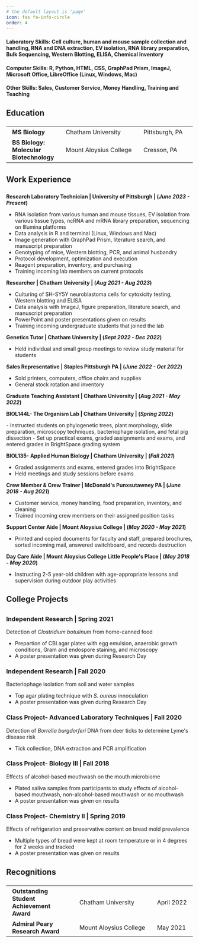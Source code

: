 ```yaml
---
# the default layout is 'page'
icon: fas fa-info-circle
order: 4
---
```


<style>
  td{
    border:none;
  }
  h1,h2{
    border-bottom:1px solid white;
    padding-bottom:.3em;
  }
</style>


#### **Laboratory Skills:** Cell culture, human and mouse sample collection and handling, RNA and DNA extraction, EV isolation, RNA library preparation, Bulk Sequencing, Western Blotting, ELISA, Chemical Inventory

#### **Computer Skills:** R, Python, HTML, CSS, GraphPad Prism, ImageJ, Microsoft Office, LibreOffice (Linux, Windows, Mac)

#### **Other Skills:** Sales, Customer Service, Money Handling, Training and Teaching


## Education
<table style="margin: 0 auto; border-collapse: collapse; margin-bottom: 2em; width:100%;">
  <tr>
    <td style="padding: 4px 16px;"><strong>MS Biology</strong></td>
    <td style="padding: 4px 16px;white-space:nowrap;">Chatham University</td>
    <td style="padding: 4px 16px;white-space:nowrap;">Pittsburgh, PA</td>
    <td style="padding: 4px 16px; white-space:nowrap;">Aug 2023</td>
  </tr>
  <tr>
    <td style="padding: 4px 16px;"> <strong>BS Biology: Molecular Biotechnology</strong></td>
    <td style="padding: 4px 16px;white-space:nowrap;">Mount Aloysius College</td>
    <td style="padding: 4px 16px;white-space:nowrap;">Cresson, PA</td>
    <td style="padding: 4px 16px; white-space: nowrap;">June 2021</td>
  </tr>
</table>

## Work Experience
**Research Laboratory Technician      | University of Pittsburgh                           |  (_June 2023 - Present_)**
- RNA isolation from various human and mouse tissues, EV isolation from various tissue types, ncRNA and mRNA library preparation, sequencing on Illumina platforms
- Data analysis in R and terminal (Linux, Windows and Mac)
- Image generation with GraphPad Prism, literature search, and manuscript preparation
- Genotyping of mice, Western blotting, PCR, and animal husbandry
- Protocol development, optimization and execution
- Reagent preparation, inventory, and purchasing
- Training incoming lab members on current protocols

**Researcher                  |          Chatham University        |         (_Aug 2021 - Aug 2023_)**
- Culturing of SH-SY5Y neuroblastoma cells for cytoxicity testing, Western blotting and ELISA
- Data analysis with ImageJ, figure preparation, literature search, and manuscript preparation
- PowerPoint and poster presentations given on results
- Training incoming undergraduate students that joined the lab

**Genetics Tutor               |        Chatham University             |     (_Sept 2022 - Dec 2022_)**
- Held individual and small group meetings to review study material for students

**Sales Representative          |      Staples Pittsburgh PA         |       (_June 2022 - Oct 2022_)**
- Sold printers, computers, office chairs and supplies
- General stock rotation and inventory


<p><strong> Graduate Teaching Assistant      |       Chatham University     |      (<i>Aug 2021 - May 2022</i>) </strong></p>


<p><strong> BIOL144L- The Organism Lab |    Chatham University   |    (<i>Spring 2022</i>)  </strong></p>
- Instructed students on phylogenetic trees, plant morphology, slide preparation, microscopy techniques, bacteriophage isolation, and fetal pig dissection
- Set up practical exams, graded assignments and exams, and entered grades in BrightSpace grading system

**BIOL135- Applied Human Biology |   Chatham University    | (_Fall 2021_)**
- Graded assignments and exams, entered grades into BrightSpace
- Held meetings and study sessions before exams

**Crew Member & Crew Trainer    |   McDonald's Punxsutawney PA         |      (_June 2018 - Aug 2021_)**
- Customer service, money handling, food preparation, inventory, and cleaning
- Trained incoming crew members on their assigned position tasks

**Support Center Aide        |        Mount Aloysius College           |      (_May 2020 - May 2021_)**
- Printed and copied documents for faculty and staff, prepared brochures, sorted incoming mail, answered switchboard, and records destruction

**Day Care Aide      |   Mount Aloysius College Little People's Place     |   (_May 2018 - May 2020_)**
- Instructing 2-5 year-old children with age-appropriate lessons and supervision during outdoor play activities


## College Projects
### Independent Research                         |           Spring 2021
Detection of <i>Clostridium botulinum</i> from home-canned food
- Prepartion of CBI agar plates with egg emulsion, anaerobic growth conditions, Gram and endospore staining, and microscopy
- A poster presentation was given during Research Day 

### Independent Research                       |              Fall 2020
Bacteriophage isolation from soil and water samples
- Top agar plating technique with <i>S. aureus</i>  innoculation
- A poster presentation was given during Research Day

### Class Project- Advanced Laboratory Techniques       |     Fall 2020
Detection of <i>Borrelia burgdorferi</i> DNA from deer ticks to determine Lyme's disease risk
- Tick collection, DNA extraction and PCR amplification

### Class Project- Biology III                       |        Fall 2018
Effects of alcohol-based mouthwash on the mouth microbiome
- Plated saliva samples from participants to study effects of alcohol-based mouthwash, non-alcohol-based mouthwash or no mouthwash
- A poster presentation was given on results

### Class Project- Chemistry II              |               Spring 2019
Effects of refrigeration and preservative content on bread mold prevalence
- Multiple types of bread were kept at room temperature or in 4 degrees for 2 weeks and tracked
- A poster presentation was given on results

## Recognitions

<table style="margin: 0 auto; border-collapse: collapse; margin-bottom: 2em; width:100%;">
  <tr>
    <td style="padding: 4px 16px;"> <strong>Outstanding Student Achievement Award</strong></td>
    <td style="padding: 4px 16px;white-space:nowrap;">Chatham University</td>
    <td style="padding: 4px 16px; white-space: nowrap;">April 2022</td>
  </tr>
  <tr>
    <td style="padding: 4px 16px;"> <strong>Admiral Peary Research Award</strong></td>
    <td style="padding: 4px 16px;white-space:nowrap;">Mount Aloysius College</td>
    <td style="padding: 4px 16px; white-space: nowrap;">May 2021</td>
  </tr>
</table>
